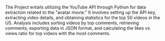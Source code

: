 The Project entails utilizing the YouTube API through Python for data extraction related to the "avatar movie." 
It involves setting up the API key, extracting video details, and obtaining statistics for the top 50 videos in the US. 
Analysis includes sorting videos by top comments, retrieving comments, exporting data in JSON format, and calculating the likes vs views ratio for top videos with the most comments.

